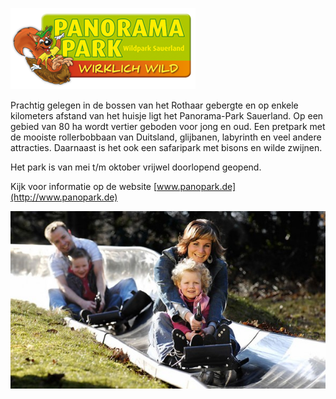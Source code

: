 
<style>
.img-right {
  max-width: 50%;
}
.img-right > img {
  max-width: 100%;
}
</style>

<span class="float-right img-right">[![panopark](../../fotos/pps_logo_2013_end.png)](http://www.panopark.de)</span>


Prachtig gelegen in de bossen van het Rothaar gebergte en op enkele kilometers afstand van het huisje ligt het Panorama-Park Sauerland. Op een gebied  van 80 ha wordt vertier geboden voor jong en oud.
Een pretpark met de mooiste rollerbobbaan van Duitsland, glijbanen, labyrinth en veel andere attracties. Daarnaast is het ook een safaripark met bisons en wilde zwijnen.


Het park is van mei t/m oktober vrijwel doorlopend geopend.

Kijk voor informatie op de website [www.panopark.de](http://www.panopark.de)


![](../../fotos/panoramaParkRodelbahn.jpg)
